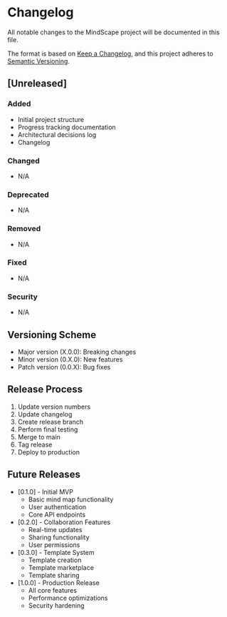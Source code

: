 # Changelog

All notable changes to the MindScape project will be documented in this file.

The format is based on [Keep a Changelog](https://keepachangelog.com/en/1.0.0/),
and this project adheres to [Semantic Versioning](https://semver.org/spec/v2.0.0.html).

## [Unreleased]

### Added
- Initial project structure
- Progress tracking documentation
- Architectural decisions log
- Changelog

### Changed
- N/A

### Deprecated
- N/A

### Removed
- N/A

### Fixed
- N/A

### Security
- N/A

## Versioning Scheme
- Major version (X.0.0): Breaking changes
- Minor version (0.X.0): New features
- Patch version (0.0.X): Bug fixes

## Release Process
1. Update version numbers
2. Update changelog
3. Create release branch
4. Perform final testing
5. Merge to main
6. Tag release
7. Deploy to production

## Future Releases
- [0.1.0] - Initial MVP
  - Basic mind map functionality
  - User authentication
  - Core API endpoints
- [0.2.0] - Collaboration Features
  - Real-time updates
  - Sharing functionality
  - User permissions
- [0.3.0] - Template System
  - Template creation
  - Template marketplace
  - Template sharing
- [1.0.0] - Production Release
  - All core features
  - Performance optimizations
  - Security hardening 